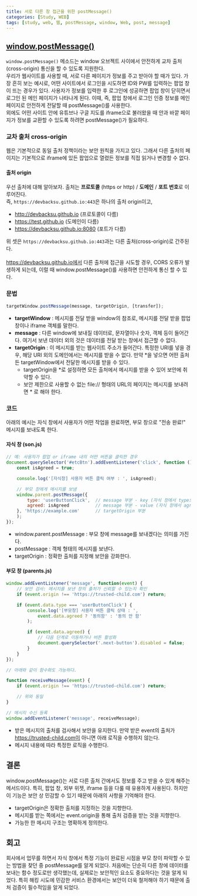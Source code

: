 ```yaml
---
title: 서로 다른 창 접근을 위한 postMessage()
categories: [Study, WEB]
tags: [study, web, 웹, postMessage, window, Web, post, message]
---
```


## [window.postMessage()](https://developer.mozilla.org/ko/docs/Web/API/Window/postMessage)

`window.postMessage()` 메소드는 window 오브젝트 사이에서 안전하게 교차 출처 (cross-origin) 통신을 할 수 있도록 지원한다.<br/>
우리가 웹사이트를 사용할 때, 서로 다른 페이지가 정보를 주고 받아야 할 때가 있다. 가장 흔히 보는 예시로, 어떤 사이트에서 로그인을 시도하면 ID와 PW를 입력하는 팝업 창이 뜨는 경우가 있다. 사용자가 정보를 입력한 후 로그인에 성공하면 팝업 창이 닫히면서 로그인 된 메인 페이지가 나타나게 된다. 이때, 즉, 팝업 창에서 로그인 인증 정보를 메인 페이지로 안전하게 전달할 때 postMessage()를 사용한다.<br/>
외에도 어떤 사이트 안에 유튜브나 구글 지도를 iframe으로 불러왔을 때 안과 바깥 페이지가 정보를 교환할 수 있도록 하려면 postMessage()가 필요하다.<br/>

### 교차 출처 cross-origin

웹은 기본적으로 동일 출처 정책이라는 보안 원칙을 가지고 있다. 그래서 다른 출처의 페이지는 기본적으로 iframe에 있든 팝업으로 열렸든 정보를 직접 읽거나 변경할 수 없다.

#### 출처 origin

우선 출처에 대해 알아보자. 출처는 **프로토콜** (https or http) / **도메인** / **포트 번호**로 이루어진다.<br/>
즉, `https://devbacksu.github.io:443`은 하나의 출처 origin이고,

- http://devbacksu.github.io (프로토콜이 다름)
- https://test.github.io (도메인이 다름)
- https://devbacksu.github.io:8080 (포트가 다름)

위 셋은 `https://devbacksu.github.io:443`과는 다른 출처(cross-origin)로 간주된다.<br/>
<br/>
https://devbacksu.github.io에서 다른 출처에 접근을 시도할 경우, CORS 오류가 발생하게 되는데, 이럴 때 window.postMessage()를 사용하면 안전하게 통신 할 수 있다.

### 문법

```js
targetWindow.postMessage(message, targetOrigin, [transfer]);
```

- **targetWindow** : 메시지를 전달 받을 window의 참조로, 메시지를 전달 받을 팝업 창이나 iframe 객체를 말한다.
- **message** : 다른 window에 보내질 데이터로, 문자열이나 숫자, 객체 등이 들어간다. 여기서 보낸 데이터 외의 것은 데이터를 전달 받는 창에서 접근할 수 없다.
- **targetOrigin** : 이 메시지를 받는 웹사이트 주소가 들어간다. 특정한 URI를 넣을 경우, 해당 URI 외의 도메인에서는 메시지를 받을 수 없다. 만약 *을 넣으면 어떤 출처든 targetWindow에서 전달한 메시지를 받을 수 있다.
  - targetOrigin을 *로 설정하면 모든 출처에서 메시지를 받을 수 있어 보안에 취약할 수 있다.
  - 보안 제한으로 사용할 수 없는 file:// 형태의 URL의 페이지는 메시지를 보내려면 * 로 해야 한다.

### 코드

아래의 예시는 자식 창에서 사용자가 어떤 작업을 완료하면, 부모 창으로 "전송 완료!" 메시지를 보내도록 한다.

#### 자식 창 (son.js)

```js
// 예: 사용자가 팝업 or iframe 내의 어떤 버튼을 클릭한 경우
document.querySelector('#etcBtn').addEventListener('click', function () {
    const isAgreed = true;

    console.log('[자식창] 사용자 버튼 클릭 여부 : ', isAgreed);

    // 부모 창에게 메시지를 보냄
    window.parent.postMessage({
        type: 'userButtonClick',  // message 부분 - key (자식 창에서 type으로 접근)
        agreed: isAgreed          // message 부분 - value (자식 창에서 agreed로 접근)
    }, 'https://example.com'      // targetOrigin 부분
    );
});
```

- window.parent.postMessage : 부모 창에 message를 보내겠다는 의미를 가진다.
- postMessage : 객체 형태의 메시지를 보낸다.
- targetOrigin : 정확한 출처를 지정해 보안을 강화한다.

#### 부모 창 (parents.js)

```js
window.addEventListener('message', function(event) {
    // 보안 검사: 메시지를 보낸 창의 출처가 신뢰할 수 있는지 확인
    if (event.origin !== 'https://trusted-child.com') return;

    if (event.data.type === 'userButtonClick') {
        console.log('[부모창] 사용자 버튼 클릭 상태 : ',
            event.data.agreed ? '동의함' : '동의 안 함'
        );

        if (event.data.agreed) {
            // 다음 단계로 이동하거나 버튼 활성화
            document.querySelector('.next-button').disabled = false;
        }
    }
});

// 아래와 같이 함수화도 가능하다.

function receiveMessage(event) {
    if (event.origin !== 'https://trusted-child.com') return;

    // 위와 동일
}

// 메시지 수신 등록
window.addEventListener('message', receiveMessage);
```

- 받은 메시지의 출처를 검사해서 보안을 유지한다. 만약 받은 event의 출처가 https://trusted-child.com이 아니면 아래 로직을 수행하지 않는다.
- 메시지 내용에 따라 특정한 로직을 수행한다.

## 결론

window.postMessage()는 서로 다른 출처 간에서도 정보를 주고 받을 수 있게 해주는 메서드이다. 특히, 팝업 창, 외부 위젯, iframe 등을 다룰 때 유용하게 사용된다. 하지만 이 기능은 보안 상 민감할 수 있기 때문에 아래의 사항을 기억해야 한다.

- targetOrigin은 정확한 출처를 지정하는 것을 지향한다.
- 메시지를 받는 쪽에서는 event.origin을 통해 출처 검증을 받는 것을 지향한다.
- 가능한 한 메시지 구조는 명확하게 정의한다.

## 회고

회사에서 업무를 하면서 자식 창에서 특정 기능이 완료된 시점을 부모 창이 파악할 수 있는 방법을 찾던 중 postMessage를 알게 되었다. 처음에는 단순히 다른 창에 데이터를 보내는 함수 정도로만 생각했는데, 실제로는 보안적인 요소도 중요하다는 것을 알게 되었다. 특히 해킹 시도에 민감한 서비스 환경에서는 보안이 더욱 철저해야 하기 때문에 출처 검증이 필수적임을 알게 되었다.